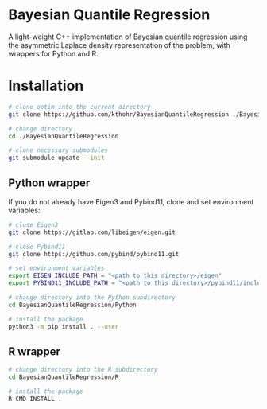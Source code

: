# Bayesian Quantile Regression

A light-weight C++ implementation of Bayesian quantile regression using the asymmetric Laplace density representation of the problem, with wrappers for Python and R.

# Installation

``` bash
# clone optim into the current directory
git clone https://github.com/kthohr/BayesianQuantileRegression ./BayesianQuantileRegression

# change directory
cd ./BayesianQuantileRegression

# clone necessary submodules
git submodule update --init
```

## Python wrapper

If you do not already have Eigen3 and Pybind11, clone and set environment variables:

```bash
# close Eigen3
git clone https://gitlab.com/libeigen/eigen.git

# close Pybind11
git clone https://github.com/pybind/pybind11.git

# set environment variables
export EIGEN_INCLUDE_PATH = "<path to this directory>/eigen"
export PYBIND11_INCLUDE_PATH = "<path to this directory>/pybind11/include"
```

```bash
# change directory into the Python subdirectory
cd BayesianQuantileRegression/Python

# install the package
python3 -m pip install . --user
```

## R wrapper

```bash
# change directory into the R subdirectory
cd BayesianQuantileRegression/R

# install the package
R CMD INSTALL .
```
